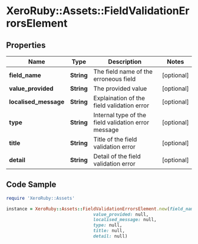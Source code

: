 # XeroRuby::Assets::FieldValidationErrorsElement

## Properties

Name | Type | Description | Notes
------------ | ------------- | ------------- | -------------
**field_name** | **String** | The field name of the erroneous field | [optional] 
**value_provided** | **String** | The provided value | [optional] 
**localised_message** | **String** | Explaination of the field validation error | [optional] 
**type** | **String** | Internal type of the field validation error message | [optional] 
**title** | **String** | Title of the field validation error | [optional] 
**detail** | **String** | Detail of the field validation error | [optional] 

## Code Sample

```ruby
require 'XeroRuby::Assets'

instance = XeroRuby::Assets::FieldValidationErrorsElement.new(field_name: null,
                                 value_provided: null,
                                 localised_message: null,
                                 type: null,
                                 title: null,
                                 detail: null)
```


